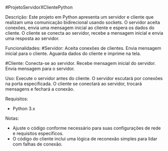 #ProjetoServidorXClientePython

Descrição:
Este projeto em Python apresenta um servidor e cliente que realizam uma comunicação bidirecional usando sockets. 
O servidor aceita conexões, envia uma mensagem inicial ao cliente e espera os dados do cliente. O cliente se conecta ao servidor, recebe a mensagem inicial e envia uma resposta ao servidor.

Funcionalidades:
 #Servidor:
Aceita conexões de clientes.
Envia mensagem inicial para o cliente.
Aguarda dados do cliente e imprime na tela.

#Cliente:
Conecta-se ao servidor.
Recebe mensagem inicial do servidor.
Envia mensagem para o servidor.

Uso:
Execute o servidor antes do cliente.
O servidor escutará por conexões na porta especificada.
O cliente se conectará ao servidor, trocará mensagens e fechará a conexão.

Requisitos:
- Python 3.x

Notas:
- Ajuste o código conforme necessário para suas configurações de rede e requisitos específicos.
- O código do cliente inclui uma lógica de reconexão simples para lidar com falhas de conexão.

